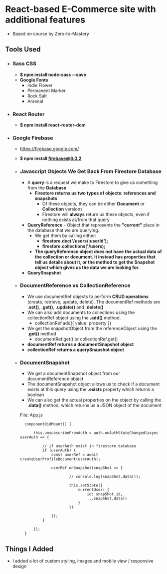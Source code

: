 # React-based E-Commerce site with additional features

- Based on course by Zero-to-Mastery

## Tools Used
- ### Sass CSS
    - **$ npm install node-sass --save**
    - **Google Fonts**
        - Indie Flower
        - Permanent Marker
        - Rock Salt
        - Arsenal
  
- ### React Router
    - **$ npm install react-router-dom**
  
- ### Google Firebase
    - https://firebase.google.com/
    - **$ npm install firebase@6.0.2**
    - ### Javascript Objects We Get Back From Firestore Database
        - A **query** is a request we make to Firestore to give us something from the **Database**
            - **Firestore returns us two types of objects: references and snapshots**
                - Of these objects, they can be either **Document** or **Collection** versions
                - Firestore will **always** return us these objects, even if nothing exists at/from that query
        - **QueryReference** - Object that represents the **"current"** place in the database that we are querying.
            - We get them by calling either:
                - **firestore.doc('/users/:userId');**
                - **firestore.collections('/users);**
            - **The queryReference object does not have the actual data of the collection or document. It instead has properties that tell us details about it, or the method to get the Snapshot object which gives us the data we are looking for.**
        - **QuerySnapshot**


    - ### DocumentReference vs CollectionReference
        - We use documentRef objects to perform **CRUD operations** (create, retrieve, update, delete). The documentRef methods are **.set()**, **.get()**, **.update()** and **.delete()**
        - We can also add documents to collections using the collectionRef object using the **.add()** method.
            - collectionRef.add({ value: property })
        - We get the snapshotObject from the referenceObject using the **.get()** method
            - documentRef.get() or collectionRef.get()
        - **documentRef returns a documentSnapshot object**
        - **collectionRef returns a querySnapshot object**

    - ### DocumentSnapshot
        - We get a documentSnapshot object from our documentReference object
        - The documentSnapshot object allows us to check if a document exists at this query using the **.exists** property which returns a boolean
        - We can also get the actual properties on the object by calling the **.data()** method, which returns us a JSON object of the document

        File: App.js

            componentDidMount() {
               
                this.unsubscribeFromAuth = auth.onAuthStateChanged(async userAuth => {
               
                    // if userAuth exist in firestore database
                    if (userAuth) {
                        const userRef = await createUserProfileDocument(userAuth);

                        userRef.onSnapshot(snapShot => {

                                // console.log(snapShot.data());

                                this.setState({
                                    currentUser: {
                                        id: snapShot.id,
                                        ...snapShot.data()
                                    }
                                })
                            
                        });
                    }

                });
            }

## Things I Added
- I added a lot of custom styling, images and mobile view / responsive design